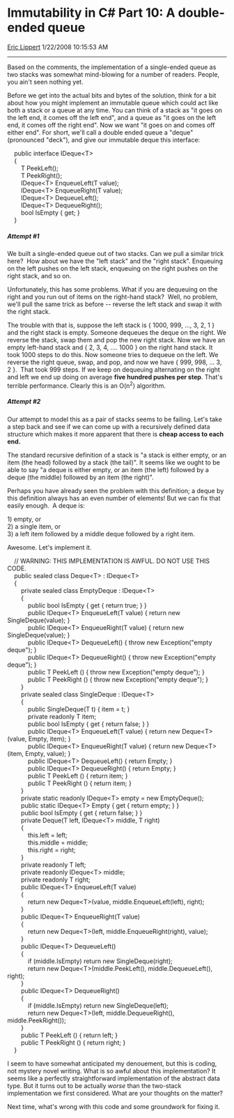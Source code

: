 <div id="page">

# Immutability in C\# Part 10: A double-ended queue

[Eric Lippert](https://social.msdn.microsoft.com/profile/Eric%20Lippert) 1/22/2008 10:15:53 AM

-----

<div id="content">

<div class="mine">

Based on the comments, the implementation of a single-ended queue as two stacks was somewhat mind-blowing for a number of readers. People, you ain't seen nothing yet.

Before we get into the actual bits and bytes of the solution, think for a bit about how you might implement an immutable queue which could act like both a stack or a queue at any time. You can think of a stack as "it goes on the left end, it comes off the left end", and a queue as "it goes on the left end, it comes off the right end". Now we want "it goes on and comes off either end". For short, we'll call a double ended queue a "deque" (pronounced "deck"), and give our immutable deque this interface:

<span class="code"> </span>

    public interface IDeque\<T\>  
    {  
        T PeekLeft();  
        T PeekRight();  
        IDeque\<T\> EnqueueLeft(T value);  
        IDeque\<T\> EnqueueRight(T value);  
        IDeque\<T\> DequeueLeft();  
        IDeque\<T\> DequeueRight();  
        bool IsEmpty { get; }  
    }

##### Attempt \#1

We built a single-ended queue out of two stacks. Can we pull a similar trick here?  How about we have the "left stack" and the "right stack". Enqueuing on the left pushes on the left stack, enqueuing on the right pushes on the right stack, and so on.

Unfortunately, this has some problems. What if you are dequeuing on the right and you run out of items on the right-hand stack?  Well, no problem, we'll pull the same trick as before -- reverse the left stack and swap it with the right stack.

The trouble with that is, suppose the left stack is { 1000, 999, ..., 3, 2, 1 } and the right stack is empty. Someone dequeues the deque on the right. We reverse the stack, swap them and pop the new right stack. Now we have an empty left-hand stack and { 2, 3, 4, .... 1000 } on the right hand stack. It took 1000 steps to do this. Now someone tries to dequeue on the left. We reverse the right queue, swap, and pop, and now we have { 999, 998, ... 3, 2 }.  That took 999 steps. If we keep on dequeuing alternating on the right and left we end up doing on average **five hundred pushes per step**. That's terrible performance. Clearly this is an O(n<sup>2</sup>) algorithm.

##### Attempt \#2

Our attempt to model this as a pair of stacks seems to be failing. Let's take a step back and see if we can come up with a recursively defined data structure which makes it more apparent that there is **cheap access to each end.**

The standard recursive definition of a stack is "a stack is either empty, or an item (the head) followed by a stack (the tail)". It seems like we ought to be able to say "a deque is either empty, or an item (the left) followed by a deque (the middle) followed by an item (the right)".

Perhaps you have already seen the problem with this definition; a deque by this definition always has an even number of elements\! But we can fix that easily enough.  A deque is:

1\) empty, or  
2\) a single item, or  
3\) a left item followed by a middle deque followed by a right item.

Awesome. Let's implement it.

<span class="code"> </span>

    // WARNING: THIS IMPLEMENTATION IS AWFUL. DO NOT USE THIS CODE.  
    public sealed class Deque\<T\> : IDeque\<T\>  
    {  
        private sealed class EmptyDeque : IDeque\<T\>  
        {  
            public bool IsEmpty { get { return true; } }  
            public IDeque\<T\> EnqueueLeft(T value) { return new SingleDeque(value); }  
            public IDeque\<T\> EnqueueRight(T value) { return new SingleDeque(value); }  
            public IDeque\<T\> DequeueLeft() { throw new Exception("empty deque"); }  
            public IDeque\<T\> DequeueRight() { throw new Exception("empty deque"); }  
            public T PeekLeft () { throw new Exception("empty deque"); }  
            public T PeekRight () { throw new Exception("empty deque"); }  
        }  
        private sealed class SingleDeque : IDeque\<T\>  
        {  
            public SingleDeque(T t) { item = t; }  
            private readonly T item;  
            public bool IsEmpty { get { return false; } }  
            public IDeque\<T\> EnqueueLeft(T value) { return new Deque\<T\>(value, Empty, item); }  
            public IDeque\<T\> EnqueueRight(T value) { return new Deque\<T\>(item, Empty, value); }  
            public IDeque\<T\> DequeueLeft() { return Empty; }  
            public IDeque\<T\> DequeueRight() { return Empty; }  
            public T PeekLeft () { return item; }  
            public T PeekRight () { return item; }  
        }  
        private static readonly IDeque\<T\> empty = new EmptyDeque();  
        public static IDeque\<T\> Empty { get { return empty; } }  
        public bool IsEmpty { get { return false; } }  
        private Deque(T left, IDeque\<T\> middle, T right)  
        {  
            this.left = left;  
            this.middle = middle;  
            this.right = right;  
        }  
        private readonly T left;  
        private readonly IDeque\<T\> middle;  
        private readonly T right;  
        public IDeque\<T\> EnqueueLeft(T value)  
        {  
            return new Deque\<T\>(value, middle.EnqueueLeft(left), right);  
        }  
        public IDeque\<T\> EnqueueRight(T value)  
        {  
            return new Deque\<T\>(left, middle.EnqueueRight(right), value);  
        }  
        public IDeque\<T\> DequeueLeft()  
        {  
            if (middle.IsEmpty) return new SingleDeque(right);  
            return new Deque\<T\>(middle.PeekLeft(), middle.DequeueLeft(), right);  
        }  
        public IDeque\<T\> DequeueRight()  
        {  
            if (middle.IsEmpty) return new SingleDeque(left);  
            return new Deque\<T\>(left, middle.DequeueRight(), middle.PeekRight());  
        }  
        public T PeekLeft () { return left; }  
        public T PeekRight () { return right; }  
    }

I seem to have somewhat anticipated my denouement, but this is coding, not mystery novel writing. What is so awful about this implementation? It seems like a perfectly straightforward implementation of the abstract data type. But it turns out to be actually *worse* than the two-stack implementation we first considered. What are your thoughts on the matter?

Next time, what's wrong with this code and some groundwork for fixing it.

 

</div>

</div>

</div>

